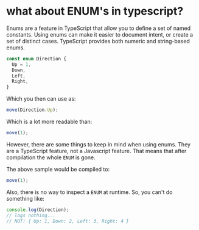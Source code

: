 # what about ENUM's in typescript?

Enums are a feature in TypeScript that allow you to define a set of named constants. Using enums can make it easier to document intent, or create a set of distinct cases. TypeScript provides both numeric and string-based enums.

```typescript
const enum Direction {
  Up = 1,
  Down,
  Left,
  Right,
}
```

Which you then can use as:

```typescript
move(Direction.Up);
```

Which is a lot more readable than:

```typescript 
move(1);
```

However, there are some things to keep in mind when using enums. They are a TypeScript feature, not a Javascript feature.
That means that after compilation the whole `ENUM` is gone.

The above sample would be compiled to:

```javascript
move(1);
```

Also, there is no way to inspect a `ENUM` at runtime. So, you can't do something like:

```typescript
console.log(Direction); 
// logs nothing...  
// NOT: { Up: 1, Down: 2, Left: 3, Right: 4 }
```


